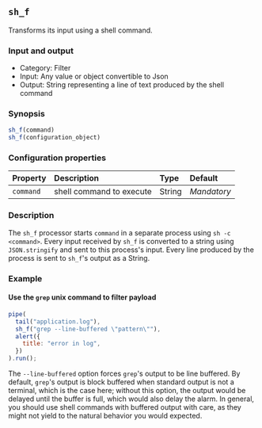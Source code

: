 ## `sh_f`

Transforms its input using a shell command.

### Input and output

* Category: Filter
* Input: Any value or object convertible to Json
* Output: String representing a line of text produced by the shell command

### Synopsis

```js
sh_f(command)
sh_f(configuration_object)
```

### Configuration properties

| Property | Description | Type | Default |
| :--- | :--- | :--- | :--- |
| `command` | shell command to execute | String | *Mandatory* | 

### Description

The `sh_f` processor starts `command` in a separate process using `sh -c <command>`. Every input received by
`sh_f` is converted to a string using `JSON.stringify` and sent to this process's input. Every line produced
by the process is sent to `sh_f`'s output as a String.

### Example

<!-- example-begin -->
#### Use the `grep` unix command to filter payload

```js
pipe(
  tail("application.log"),
  sh_f("grep --line-buffered \"pattern\""),
  alert({
  	title: "error in log",
  })
).run();
```

The `--line-buffered` option forces `grep`'s output to be line buffered. By default, `grep`'s output is 
block buffered when standard output is not a terminal, which is the case here; without this option, the output 
would be delayed until the buffer is full, which would also delay the alarm. In general, you should use
shell commands with buffered output with care, as they might not yield to the natural behavior you would expected.
<!-- example-end -->
